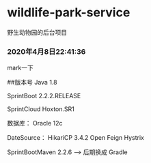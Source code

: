 # wildlife-park-service
野生动物园的后台项目

### 2020年4月8日22:41:36
mark一下

##版本号
Java 1.8

SprintBoot 2.2.2.RELEASE

SprintCloud Hoxton.SR1

数据库： Oracle 12c

DateSource： HikariCP 3.4.2
Open Feign
Hystrix

SprintBootMaven 2.2.6  --> 后期换成 Gradle
